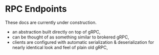 RPC Endpoints
=============

These docs are currently under construction.

- an abstraction built directly on top of gRPC,
- can be thought of as something similar to brokered gRPC,
- clients are configured with automatic serialization & deserialization for nearly identical look and feel of plain old gRPC,
